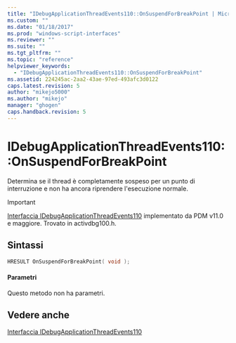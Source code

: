 ```yaml
---
title: "IDebugApplicationThreadEvents110::OnSuspendForBreakPoint | Microsoft Docs"
ms.custom: ""
ms.date: "01/18/2017"
ms.prod: "windows-script-interfaces"
ms.reviewer: ""
ms.suite: ""
ms.tgt_pltfrm: ""
ms.topic: "reference"
helpviewer_keywords: 
  - "IDebugApplicationThreadEvents110::OnSuspendForBreakPoint"
ms.assetid: 224245ac-2aa2-43ae-97ed-493afc3d0122
caps.latest.revision: 5
author: "mikejo5000"
ms.author: "mikejo"
manager: "ghogen"
caps.handback.revision: 5
---
```

# IDebugApplicationThreadEvents110::OnSuspendForBreakPoint
Determina se il thread è completamente sospeso per un punto di interruzione e non ha ancora riprendere l'esecuzione normale.  
  
> [!IMPORTANT]
>  [Interfaccia IDebugApplicationThreadEvents110](../../winscript/reference/idebugapplicationthreadevents110-interface.md) implementato da PDM v11.0 e maggiore.  Trovato in activdbg100.h.  
  
## Sintassi  
  
```cpp  
HRESULT OnSuspendForBreakPoint( void );  
```  
  
#### Parametri  
 Questo metodo non ha parametri.  
  
## Vedere anche  
 [Interfaccia IDebugApplicationThreadEvents110](../../winscript/reference/idebugapplicationthreadevents110-interface.md)